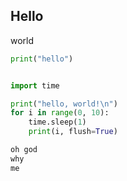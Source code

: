 ## Hello
world

```python
print("hello")
```

```python

import time

print("hello, world!\n")
for i in range(0, 10):
    time.sleep(1)
    print(i, flush=True)
```

```c
oh god
why
me
```
